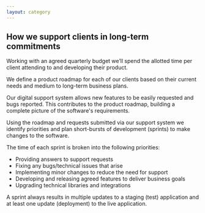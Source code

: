 ```yaml
---
layout: category
---
```


## How we support clients in long-term commitments

Working with an agreed quarterly budget we’ll spend the allotted time per client attending to and developing their product.

We define a product roadmap for each of our clients based on their current needs and medium to long-term business plans.

Our digital support system allows new features to be easily requested and bugs reported. This contributes to the product roadmap, building a complete picture of the software's requirements.

Using the roadmap and requests submitted via our support system we identify priorities and plan short-bursts of development (sprints) to make changes to the software.

The time of each sprint is broken into the following priorities:

* Providing answers to support requests
* Fixing any bugs/technical issues that arise
* Implementing minor changes to reduce the need for support
* Developing and releasing agreed features to deliver business goals
* Upgrading technical libraries and integrations

A sprint always results in multiple updates to a staging (test) application and at least one update (deployment) to the live application.

